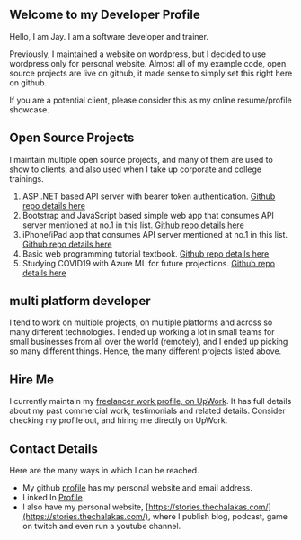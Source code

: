 ## Welcome to my Developer Profile

Hello, I am Jay. I am a software developer and trainer. 

Previously, I maintained a website on wordpress, but I decided to use wordpress only for personal website. Almost all of my example code, open source projects are live on github, it made sense to simply set this right here on github. 

If you are a potential client, please consider this as my online resume/profile showcase.

## Open Source Projects

I maintain multiple open source projects, and many of them are used to show to clients, and also used when I take up corporate and college trainings.

1. ASP .NET based API server with bearer token authentication. [Github repo details here](https://github.com/Jay-study-nildana/ProjectWTPublicRepos/tree/master/ProjectCRUD)
2. Bootstrap and JavaScript based simple web app that consumes API server mentioned at no.1 in this list. [Github repo details here](https://github.com/Jay-study-nildana/Tutorials/tree/master/WebCode/BariBasicsProgrammingWebApp)
3. iPhone/iPad app that consumes API server mentioned at no.1 in this list. [Github repo details here](https://github.com/Jay-study-nildana/ProjectWTPublicRepos/tree/master/ClientiOS/atharviosapp)
4. Basic web programming tutorial textbook. [Github repo details here](https://github.com/Jay-study-nildana/Tutorials)
5. Studying COVID19 with Azure ML for future projections. [Github repo details here](https://github.com/Jay-study-nildana/AzureMLPublic/tree/master/COVID19)

## multi platform developer

I tend to work on multiple projects, on multiple platforms and across so many different technologies. I ended up working a lot in small teams for small businesses from all over the world (remotely), and I ended up picking so many different things. Hence, the many different projects listed above.

## Hire Me

I currently maintain my [freelancer work profile, on UpWork](https://www.upwork.com/freelancers/~01904029c2e21585f4). It has full details about my past commercial work, testimonials and related details. Consider checking my profile out, and hiring me directly on UpWork. 

## Contact Details

Here are the many ways in which I can be reached. 

- My github [profile](https://github.com/Jay-study-nildana) has my personal website and email address. 
- Linked In [Profile](https://www.linkedin.com/in/vijayasimhabr/)
- I also have my personal website, [https://stories.thechalakas.com/](https://stories.thechalakas.com/), where I publish blog, podcast, game on twitch and even run a youtube channel.
